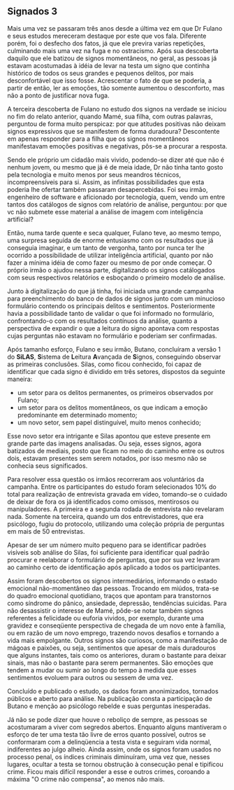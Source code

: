 ## Signados 3

Mais uma vez se passaram três anos desde a última vez em que Dr Fulano e seus estudos mereceram destaque por este que vos fala. Diferente porém, foi o desfecho dos fatos, já que ele previra varias repetições, culminando mais uma vez na fuga e no ostracismo. Após sua descoberta daquilo que ele batizou de signos momentâneos, no geral, as pessoas já estavam acostumadas à idéia de levar na testa um signo que continha histórico de todos os seus grandes e pequenos delitos, por mais desconfortável que isso fosse. Acrescentar o fato de que se poderia, a partir de então, ler as emoções, tão somente aumentou o desconforto, mas não a ponto de justificar nova fuga.

A terceira descoberta de Fulano no estudo dos signos na verdade se iniciou no fim do relato anterior, quando Mamé, sua filha, com outras palavras, perguntou de forma muito perspicaz: por que atitudes positivas não deixam signos expressivos que se manifestem de forma duradoura?
Descontente em apenas responder para a filha que os signos momentâneos manifestavam emoções positivas e negativas, pôs-se a procurar a resposta.

Sendo ele próprio um cidadão mais vivido, podendo-se dizer até que não é nenhum jovem, ou mesmo que já é de meia idade, Dr não tinha tanto gosto pela tecnologia e muito menos por seus meandros técnicos, incompreensíveis para si. Assim, as infinitas possibilidades que esta poderia lhe ofertar também passaram desapercebidas. Foi seu irmão, engenheiro de software e aficionado por tecnologia, quem, vendo um entre tantos dos catálogos de signos com relatório de análise, perguntou: por que vc não submete esse material a análise de imagem com inteligência artificial?

Então, numa tarde quente e seca qualquer, Fulano teve, ao mesmo tempo, uma surpresa seguida de enorme entusiasmo com os resultados que já conseguia imaginar, e um tanto de vergonha, tanto por nunca ter lhe ocorrido a possibilidade de utilizar inteligência artificial, quanto por não fazer a mínima idéia de como fazer ou mesmo de por onde começar. O próprio irmão o ajudou nessa parte, digitalizando os signos catálogados com seus respectivos relatórios e esboçando o primeiro modelo de análise.

Junto à digitalização do que já tinha, foi iniciada uma grande campanha para preenchimento do banco de dados de signos junto com um minucioso formulário contendo os principais delitos e sentimentos. Posteriormente havia a possibilidade tanto de validar o que foi informado no formulário, confrontando-o com os resultados contínuos da análise, quanto a perspectiva de expandir o que a leitura do signo apontava com respostas cujas perguntas não estavam no formulário e poderiam ser confirmadas.

Após tamanho esforço, Fulano e seu irmão, Butano, concluíram a versão 1 do **SiLAS**, **S**istema de **L**eitura **A**vançada de **S**ignos, conseguindo observar as primeiras conclusões. Silas, como ficou conhecido, foi capaz de identificar que cada signo é dividido em três setores, dispostos da seguinte maneira:
- um setor para os delitos permanentes, os primeiros observados por Fulano;
- um setor para os delitos momentâneos, os que indicam a emoção predominante em determinado momento;
- um novo setor, sem papel distinguível, muito menos conhecido;

Esse novo setor era intrigante e Silas apontou que esteve presente em grande parte das imagens analisadas. Ou seja, esses signos, agora batizados de mediais, posto que ficam no meio do caminho entre os outros dois, estavam presentes sem serem notados, por isso mesmo não se conhecia seus significados.

Para resolver essa questão os irmãos recorreram aos voluntários da campanha. Entre os participantes do estudo foram selecionados 10% do total para realização de entrevista gravada em vídeo, tomando-se o cuidado de deixar de fora os já identificados como omissos, mentirosos ou manipuladores. A primeira e a segunda rodada de entrevista não revelaram nada. Somente na terceira, quando um dos entrevistadores, que era psicólogo, fugiu do protocolo, utilizando uma coleção própria de perguntas em mais de 50 entrevistas.

Apesar de ser um número muito pequeno para se identificar padrões visíveis sob análise do Silas, foi suficiente para identificar qual padrão procurar e reelaborar o formulário de perguntas, que por sua vez levaram ao caminho certo de identificação após aplicado a todos os participantes.

Assim foram descobertos os signos intermediários, informando o estado emocional não-momentâneo das pessoas. Trocando em miúdos, trata-se do quadro emocional quotidiano, traços que apontam para transtornos como síndrome do pânico, ansiedade, depressão, tendências suicidas. Para não desassistir o interesse de Mamé, pôde-se notar também signos referentes a felicidade ou euforia vividos, por exemplo, durante uma gravidez e conseqüente perspectiva de chegada de um novo ente à família, ou em razão de um novo emprego, trazendo novos desafios e tornando a vida mais empolgante. Outros signos são curiosos, como a manifestação de mágoas e paixões, ou seja, sentimentos que apesar de mais duradouros que alguns instantes, tais como os anteriores, duram o bastante para deixar sinais, mas não o bastante para serem permanentes. São emoções que tendem a mudar ou sumir ao longo do tempo à medida que esses sentimentos evoluem para outros ou sessem de uma vez.

Concluído e publicado o estudo, os dados foram anonimizados, tornados públicos e aberto para análise.  Na publicação consta a participação de Butano e menção ao psicólogo rebelde e suas perguntas inesperadas.

Já não se pode dizer que houve o reboliço de sempre, as pessoas se acostumaram a viver com segredos abertos. Enquanto alguns mantiveram o esforço de ter uma testa tão livre de erros quanto possível, outros se conformaram com a delinqüencia a testa vista e seguiram vida normal, indiferentes ao julgo alheio. Ainda assim, onde os signos foram usados no processo penal, os índices criminais diminuíram, uma vez que, nesses lugares, ocultar a testa se tornou obstrução à consecução penal e tipificou crime. Ficou mais difícil responder a esse e outros crimes, coroando a máxima "O crime não compensa", ao menos não mais.
